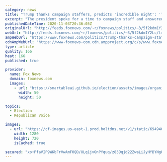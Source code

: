 ```yaml
---
category: news
title: "Trump thanks campaign staffers, predicts 'incredible night': 'Tremendous group of people'"
excerpt: "The president spoke for a time to campaign staff and answered questions from the media before hitting the road again."
publishedDateTime: 2020-11-03T20:36:05Z
originalUrl: "http://feeds.foxnews.com/~r/foxnews/politics/~3/5f2kdm1Y2Lc/trump-thanks-campaign-staffers-predicts-incredible-night-tremendous-group-of-people"
webUrl: "http://feeds.foxnews.com/~r/foxnews/politics/~3/5f2kdm1Y2Lc/trump-thanks-campaign-staffers-predicts-incredible-night-tremendous-group-of-people"
ampWebUrl: "https://www.foxnews.com/politics/trump-thanks-campaign-staffers-predicts-incredible-night-tremendous-group-of-people.amp"
cdnAmpWebUrl: "https://www-foxnews-com.cdn.ampproject.org/c/s/www.foxnews.com/politics/trump-thanks-campaign-staffers-predicts-incredible-night-tremendous-group-of-people.amp"
type: article
quality: 166
heat: 166
published: true

provider:
  name: Fox News
  domain: foxnews.com
  images:
    - url: "https://smartableai.github.io/election/assets/images/organizations/foxnews.com-50x50.jpg"
      width: 50
      height: 50

topics:
  - Election
  - Republican Voice

images:
  - url: "https://cf-images.us-east-1.prod.boltdns.net/v1/static/694940094001/109c1c28-bcc7-4e77-8dfa-a4ca2fbf0d23/be21ccfe-e069-4386-980a-617cbf2b5a83/1280x720/match/image.jpg"
    width: 1280
    height: 720
    isCached: true

secured: "xo+PfaVIP9WKbFrVwAmF0QD/ULq1jvOnPYquq/z83Dqjd22ZwaLiJyHYBYNgUcdgNcIXG17Y8s6JprPgHITfQ8FcxcBD1C7ZR5/kEFTdTK9WEr4tnZYqhhW7u3weRwovlrFhB5t0Zq94rDH1YJCvWd/iyZBpQeaw7oPZxAi2Ds3KVzLXnYzc2ldPbyI5pat9iHLUcsWSNXQTzqMwp2khlkZmCc0Se+7Ytp+bzB7eQjG2cqFoukJ32YLgl1gBJFKHeLDgFtWTs78iBjH9zZp3Xriq7jjiuu65cjxsWTgKXgG5i3xLiVkzcFF51yjhIRn+4+uSHvQBOrqXn8fMVMKP3/jkWFg8n/oywBKnqzF55vA=;Dh0L+T7UK0jbyh3S3erSYA=="
---
```


